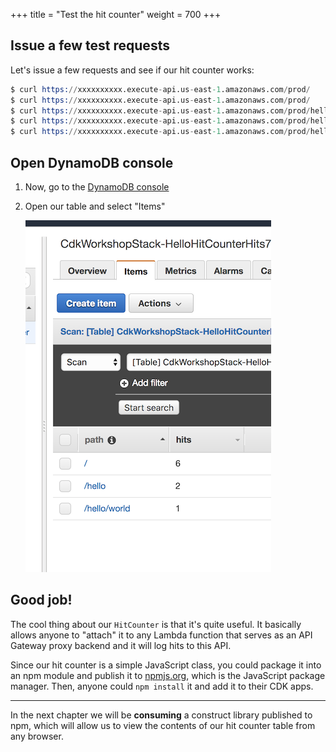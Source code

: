 +++
title = "Test the hit counter"
weight = 700
+++

## Issue a few test requests

Let's issue a few requests and see if our hit counter works:

```s
$ curl https://xxxxxxxxxx.execute-api.us-east-1.amazonaws.com/prod/
$ curl https://xxxxxxxxxx.execute-api.us-east-1.amazonaws.com/prod/
$ curl https://xxxxxxxxxx.execute-api.us-east-1.amazonaws.com/prod/hello
$ curl https://xxxxxxxxxx.execute-api.us-east-1.amazonaws.com/prod/hello/world
$ curl https://xxxxxxxxxx.execute-api.us-east-1.amazonaws.com/prod/hello/world
```

## Open DynamoDB console

1. Now, go to the [DynamoDB console](https://console.aws.amazon.com/dynamodb/home)
2. Open our table and select "Items"

    ![](./dynamo1.png)

## Good job!

The cool thing about our `HitCounter` is that it's quite useful. It basically
allows anyone to "attach" it to any Lambda function that serves as an API
Gateway proxy backend and it will log hits to this API.

Since our hit counter is a simple JavaScript class, you could package it into an
npm module and publish it to [npmjs.org](http://npmjs.org/), which is the
JavaScript package manager. Then, anyone could `npm install` it and add it to
their CDK apps.

-----

In the next chapter we will be __consuming__ a construct library published to
npm, which will allow us to view the contents of our hit counter table from any
browser.